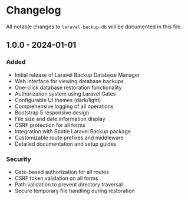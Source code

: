 # Changelog

All notable changes to `laravel-backup-db` will be documented in this file.

## 1.0.0 - 2024-01-01

### Added
- Initial release of Laravel Backup Database Manager
- Web interface for viewing database backups
- One-click database restoration functionality
- Authorization system using Laravel Gates
- Configurable UI themes (dark/light)
- Comprehensive logging of all operations
- Bootstrap 5 responsive design
- File size and date information display
- CSRF protection for all forms
- Integration with Spatie Laravel Backup package
- Customizable route prefixes and middleware
- Detailed documentation and setup guides

### Security
- Gate-based authorization for all routes
- CSRF token validation on all forms
- Path validation to prevent directory traversal
- Secure temporary file handling during restoration